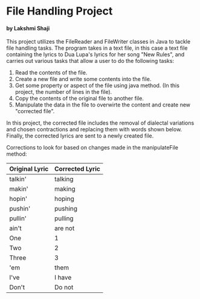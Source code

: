 # File Handling Project
#### by Lakshmi Shaji

This project utilizes the FileReader and FileWriter classes in Java to tackle file handling tasks. The program takes in a text file, in this case a text file containing the lyrics to Dua Lupa's lyrics for her song "New Rules", and carries out various tasks that allow a user to do the following tasks: 

1. Read the contents of the file. 
2. Create a new file and write some contents into the file. 
3. Get some property or aspect of the file using java method. (In this project, the number of lines in the file). 
4. Copy the contents of the original file to another file. 
5. Manipulate the data in the file to overwirte the content and create new "corrected file". 


In this project, the corrected file includes the removal of dialectal variations and chosen contractions and replacing them with words shown below. Finally, the corrected lyrics are sent to a newly created file. 

Corrections to look for based on changes made in the manipulateFile method: 

Original Lyric  | Corrected Lyric
--------------- | ---------------
talkin'| talking 
makin'   | making
hopin'   | hoping
pushin'   | pushing
pullin'  | pulling
ain't   | are not
One   | 1
Two  | 2
Three | 3
'em | them
I've | I have 
Don't | Do not



